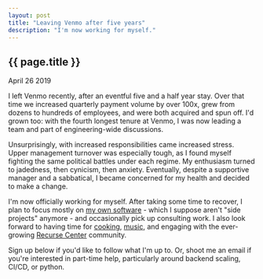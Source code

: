 ```yaml
---
layout: post
title: "Leaving Venmo after five years"
description: "I'm now working for myself."
---
```


{{ page.title }}
----------------

<p class="meta">April 26 2019</p>

I left Venmo recently, after an eventful five and a half year stay.
Over that time we increased quarterly payment volume by over 100x, grew from dozens to hundreds of employees, and were both acquired and spun off.
I'd grown too: with the fourth longest tenure at Venmo, I was now leading a team and part of engineering-wide discussions.

Unsurprisingly, with increased responsibilities came increased stress.
Upper management turnover was especially tough, as I found myself fighting the same political battles under each regime.
My enthusiasm turned to jadedness, then cynicism, then anxiety.
Eventually, despite a supportive manager and a sabbatical, I became concerned for my health and decided to make a change.

I'm now officially working for myself.
After taking some time to recover, I plan to focus mostly on [my own software](/2019/01/07/side-project-income-2018.html) - which I suppose aren't "side projects" anymore - and occasionally pick up consulting work.
I also look forward to having time for [cooking](https://www.minmaxmeals.com/), [music](https://www.twitch.tv/videos/416687233), and engaging with the ever-growing [Recurse Center](https://www.recurse.com/) community.

Sign up below if you'd like to follow what I'm up to.
Or, shoot me an email if you're interested in part-time help, particularly around backend scaling, CI/CD, or python.
